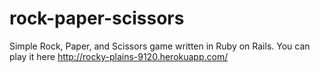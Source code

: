 rock-paper-scissors
===================
Simple Rock, Paper, and Scissors game written in Ruby on Rails. 
You can play it here http://rocky-plains-9120.herokuapp.com/
